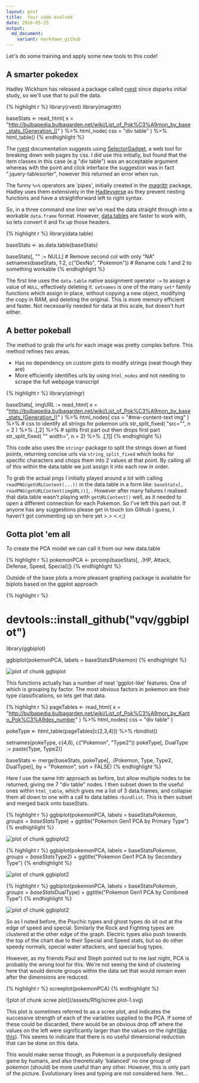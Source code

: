 ```yaml
---
layout: post
title:  Your code evolved
date: 2016-05-25
output:
  md_document:
    variant: markdown_github
---
```


Let's do some training and apply some new tools to this code!

## A smarter pokedex

Hadley Wickham has released a package called [rvest](https://cran.r-project.org/web/packages/rvest/index.html) since dsparks initial study, so we'll use that to pull the data.


{% highlight r %}
library(rvest)
library(magrittr)

baseStats <-
  read_html(
    x = "http://bulbapedia.bulbagarden.net/wiki/List_of_Pok%C3%A9mon_by_base_stats_(Generation_I)"
    ) %>%
  html_node(
    css = "div table"
    ) %>%
  html_table()
{% endhighlight %}

The [rvest](https://cran.r-project.org/web/packages/rvest/vignettes/selectorgadget.html) documentation suggests using [SelectorGadget](http://selectorgadget.com/), a web tool for breaking down web pages by css. I did use this initially, but found that the item classes in this case (e.g "div table") was an acceptable argument whereas with the point and click interface the suggestion was in fact ".jquery-tablesorter", however this returned an error when run.

The funny `%>%` operators are 'pipes', initially created in the [magrittr](http://www.r-statistics.com/2014/08/simpler-r-coding-with-pipes-the-present-and-future-of-the-magrittr-package/) package, Hadley uses them extensively in the [Hadleyverse](http://adolfoalvarez.cl/the-hitchhikers-guide-to-the-hadleyverse/) as they prevent nesting functions and have a straightforward left to right syntax.

So, in a three command one liner we've read the data straight through into a workable `data.frame` format. However, [data.tables](https://cran.r-project.org/web/packages/data.table/index.html) are faster to work with, so lets convert it and fix up those headers.


{% highlight r %}
library(data.table)

baseStats <- as.data.table(baseStats)

baseStats[, "" := NULL] # Remove second col with only "NA"
setnames(baseStats, 1:2, c("DexNo", "Pokemon")) # Rename cols 1 and 2 to something workable
{% endhighlight %}

The first line uses the `data.table` native assignment operator `:=` to assign a value of `NULL`, effectively deleting it. `setnames` is one of the many `set*` family functions which assign in place, without copying a new object, modifying the copy in RAM, and deleting the original. This is more memory efficient and faster. Not necessarily needed for data at this scale, but doesn't hurt either.

## A better pokeball

The method to grab the urls for each image was pretty complex before. This method refines two areas.

* Has no dependency on custom gists to modify strings (neat though they are)
* More efficiently identifies urls by using `html_nodes` and not needing to scrape the full webpage transcript


{% highlight r %}
library(stringr)

baseStats[, imgURL := read_html(
    x = "http://bulbapedia.bulbagarden.net/wiki/List_of_Pok%C3%A9mon_by_base_stats_(Generation_I)"
    ) %>% 
  html_nodes(
      css = "#mw-content-text img"
      ) %>% # css to identify all strings for pokemon urls
  str_split_fixed(
    "src=\"", 
    n = 2
    ) %>% .[,2] %>% # splits first part out then drops first part
  str_split_fixed(
    "\" width=", 
    n = 2) %>% .[,1]]
{% endhighlight %}

This code also uses the `stringr` package to split the strings down at fixed points, returning concise urls via `string_split_fixed` which looks for specific characters and chops them into 2 values at that point. By calling all of this within the data.table we just assign it into each row in order.

To grab the actual pngs I initially played around a lot with calling `readPNG(getURLContent(...))` in the data.table  in a form like: `baseStats[, readPNG(getURLContent(imgURL))]`, . However after many failures I realised that data.table wasn't playing with `getURLContent()` well, as it needed to open a different connection for each Pokemon. So I've left this part out. If anyone has any suggestions please get in touch (on Github I guess, I haven't got commenting up on here yet >.> <.<;)

## Gotta plot 'em all

To create the PCA model we can call it from our new data.table


{% highlight r %}
pokemonPCA <- prcomp(baseStats[, .(HP, Attack, Defense, Speed, Special)])
{% endhighlight %}

Outside of the base plots a more pleasant graphing package is available for biplots based on the ggplot approach


{% highlight r %}
# devtools::install_github("vqv/ggbiplot")

library(ggbiplot)

ggbiplot(pokemonPCA, labels = baseStats$Pokemon)
{% endhighlight %}

![plot of chunk ggbiplot](/assets/Rfig/ggbiplot-1.svg)

This functions actually has a number of neat 'ggplot-like' features. One of which is grouping by factor. The most obvious factors in pokemon are their type classifications, so lets get that data.


{% highlight r %}
pageTables <- 
  read_html(
    x = "http://bulbapedia.bulbagarden.net/wiki/List_of_Pok%C3%A9mon_by_Kanto_Pok%C3%A9dex_number"
    ) %>% 
  html_nodes(
    css = "div table"
    )

pokeType <- html_table(pageTables[c(2,3,4)]) %>%
  rbindlist()

setnames(pokeType, c(4,6), c("Pokemon", "Type2"))
pokeType[, DualType := paste(Type, Type2)]

baseStats <- merge(baseStats, pokeType[, .(Pokemon, Type, Type2, DualType)], by = "Pokemon", sort = FALSE)
{% endhighlight %}

Here I use the same httr approach as before, but allow multiple nodes to be returned, giving me 7 "div table" nodes. I then subset down to the useful ones within `html_table`, which gives me a list of 3 data.frames, and collapse them all down to one with a call to data.tables `rbindlist`. This is then subset and merged back onto baseStats.


{% highlight r %}
ggbiplot(pokemonPCA, labels = baseStats$Pokemon, groups = baseStats$Type) +
  ggtitle("Pokemon Gen1 PCA by Primary Type")
{% endhighlight %}

![plot of chunk ggbiplot2](/assets/Rfig/ggbiplot2-1.svg)

{% highlight r %}
ggbiplot(pokemonPCA, labels = baseStats$Pokemon, groups = baseStats$Type2) +
  ggtitle("Pokemon Gen1 PCA by Secondary Type")
{% endhighlight %}

![plot of chunk ggbiplot2](/assets/Rfig/ggbiplot2-2.svg)

{% highlight r %}
ggbiplot(pokemonPCA, labels = baseStats$Pokemon, groups = baseStats$DualType) +
  ggtitle("Pokemon Gen1 PCA by Combined Type")
{% endhighlight %}

![plot of chunk ggbiplot2](/assets/Rfig/ggbiplot2-3.svg)

So as I noted before, the Psychic types and ghost types do sit out at the edge of speed and special. Similarly the Rock and Fighting types are clustered at the other edge of the graph. Electric types also push towards the top of the chart due to their Special and Speed stats, but so do other speedy normals, special water attackers, and special bug types.

However, as my friends Paul and Steph pointed out to me last night, PCA is probably the wrong tool for this. We're not seeing the kind of clustering here that would denote groups within the data set that would remain even after the dimensions are reduced.


{% highlight r %}
screeplot(pokemonPCA)
{% endhighlight %}

![plot of chunk scree plot](/assets/Rfig/scree plot-1.svg)

This plot is sometimes referred to as a scree plot, and indicates the successive strength of each of the variables supplied to the PCA. If some of these could be discarded, there would be an obvious drop off where the values on the left were significantly larger than the values on the right([like this](http://fabian-kostadinov.github.io/2015/05/31/pca-in-r/)). This seems to indicate that there is no useful dimensional reduction that can be done on this data.

This would make sense though, as Pokemon is a purposefully designed game by humans, and also theoretically 'balanced' no one group of pokemon (should) be more useful than any other. However, this is only part of the picture. Evolutionary lines and typing are not considered here. Yet...
